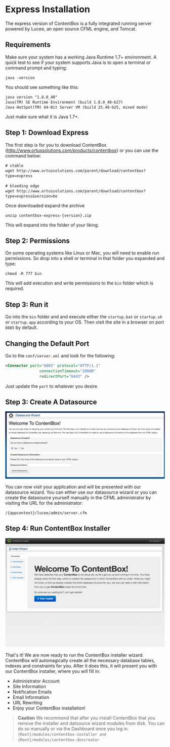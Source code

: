 # Express Installation

The express version of ContentBox is a fully integrated running server powered by Lucee, an open source CFML engine, and Tomcat.  

## Requirements
Make sure your system has a working Java Runtime 1.7+ environment.  A quick test to see if your system supports Java is to open a terminal or command prompt and typing:

```
java -version
```

You should see something like this:

```
java version "1.8.0_40"
Java(TM) SE Runtime Environment (build 1.8.0_40-b27)
Java HotSpot(TM) 64-Bit Server VM (build 25.40-b25, mixed mode)
```

Just make sure what it is Java 1.7+.


## Step 1: Download Express
The first step is for you to download ContentBox (http://www.ortussolutions.com/products/contentbox) or you can use the command below:

```
# stable
wget http://www.ortussolutions.com/parent/download/contentbox?type=express

# bleeding edge
wget http://www.ortussolutions.com/parent/download/contentbox?type=express&version=be
```

Once downloaded expand the archive

```
unzip contentbox-express-{version}.zip
```

This will expand into the folder of your liking.

## Step 2: Permissions

On some operating systems like Linux or Mac, you will need to enable run permissions. So drop into a shell or terminal in that folder you expanded and type:

```
chmod -R 777 bin
```

This will add execution and write permissions to the `bin` folder which is required.


## Step 3: Run it

Go into the `bin` folder and and execute either the `startup.bat` or `startup.sh` or `startup.app` according to your OS.  Then visit the site in a browser on port `8085` by default.

## Changing the Default Port

Go to the `conf/server.xml` and look for the following:

```xml
<Connector port="8085" protocol="HTTP/1.1"
               connectionTimeout="20000"
               redirectPort="8443" />
```               

Just update the `port` to whatever you desire.

## Step 3: Create A Datasource


![](../images/datasource_wizard.png)

You can now visit your application and will be presented with our datasource wizard.  You can either use our datasource wizard or you can create the datasource yourself manually in the CFML administrator by visiting the URL for the administrator:

```
/{appcontext}/lucee/admin/server.cfm
```


## Step 4: Run ContentBox Installer

![](../images/installer_wizard.png)

That's it! We are now ready to run the ContentBox installer wizard.  ContentBox will automagically create all the necessary database tables, indexes and constraints for you.  After it does this, it will present you with our ContentBox installer, where you will fill in:

* Administrator Account
* Site Information
* Notification Emails
* Email Information
* URL Rewriting
* Enjoy your ContentBox installation!

 

> **Caution** We recommend that after you install ContentBox that you remove the installer and datsource wizard modules from disk.  You can do so manually or via the Dashboard once you log in. `{Root}/modules/contentbox-installer and {Root}/modules/contentbox-dsncreator`